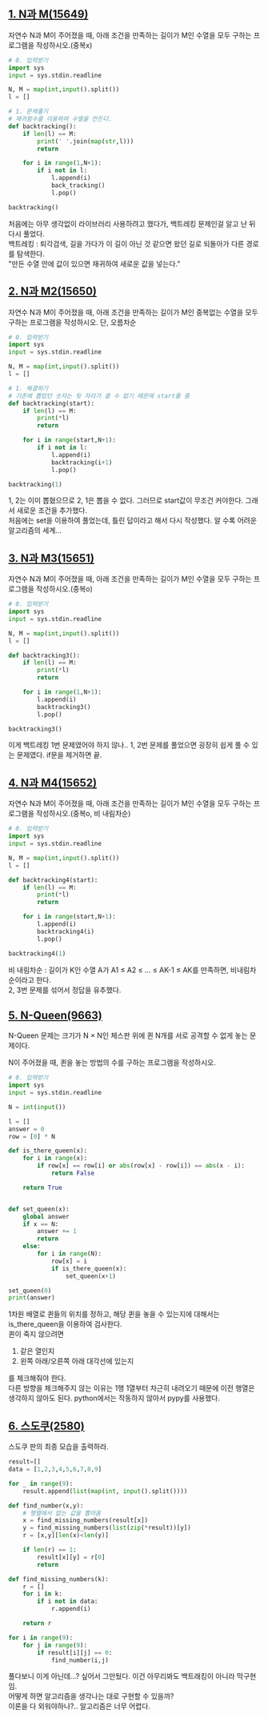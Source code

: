 ## [1. N과 M(15649)](https://www.acmicpc.net/problem/15649)

자연수 N과 M이 주어졌을 때, 아래 조건을 만족하는 길이가 M인 수열을 모두 구하는 프로그램을 작성하시오.(중복x)

```python
# 0. 입력받기
import sys
input = sys.stdin.readline

N, M = map(int,input().split())
l = []

# 1. 문제풀기
# 재귀함수를 이용하여 수열을 만든다.
def backtracking():
    if len(l) == M:
        print(' '.join(map(str,l)))
        return

    for i in range(1,N+1):
        if i not in l:
            l.append(i)
            back_tracking()
            l.pop()

backtracking()
```

처음에는 아무 생각없이 라이브러리 사용하려고 했다가, 백트레킹 문제인걸 알고 난 뒤 다시 풀었다.  
백트레킹 : 퇴각검색, 길을 가다가 이 길이 아닌 것 같으면 왔던 길로 되돌아가 다른 경로를 탐색한다.  
"만든 수열 안에 값이 있으면 재귀하여 새로운 값을 넣는다."

## [2. N과 M2(15650)](https://www.acmicpc.net/problem/15650)

자연수 N과 M이 주어졌을 때, 아래 조건을 만족하는 길이가 M인 중복없는 수열을 모두 구하는 프로그램을 작성하시오. 단, 오름차순

```python
# 0. 입력받기
import sys
input = sys.stdin.readline

N, M = map(int,input().split())
l = []

# 1. 해결하기
# 기존에 뽑았던 숫자는 뒷 자리가 클 수 없기 때문에 start를 줌
def backtracking(start):
    if len(l) == M:
        print(*l)
        return

    for i in range(start,N+1):
        if i not in l:
            l.append(i)
            backtracking(i+1)
            l.pop()

backtracking(1)
```

1, 2는 이미 뽑혔으므로 2, 1은 뽑을 수 없다. 그러므로 start값이 무조건 커야한다. 그래서 새로운 조건을 추가했다.  
처음에는 set을 이용하여 풀었는데, 틀린 답이라고 해서 다시 작성했다. 알 수록 어려운 알고리즘의 세계...

## [3. N과 M3(15651)](https://www.acmicpc.net/problem/15651)

자연수 N과 M이 주어졌을 때, 아래 조건을 만족하는 길이가 M인 수열을 모두 구하는 프로그램을 작성하시오.(중복o)

```python
# 0. 입력받기
import sys
input = sys.stdin.readline

N, M = map(int,input().split())
l = []

def backtracking3():
    if len(l) == M:
        print(*l)
        return

    for i in range(1,N+1):
        l.append(i)
        backtracking3()
        l.pop()

backtracking3()
```

이게 백트레킹 1번 문제였어야 하지 않나.. 1, 2번 문제를 풀었으면 굉장히 쉽게 풀 수 있는 문제였다. if문을 제거하면 끝.

## [4. N과 M4(15652)](https://www.acmicpc.net/problem/15652)

자연수 N과 M이 주어졌을 때, 아래 조건을 만족하는 길이가 M인 수열을 모두 구하는 프로그램을 작성하시오.(중복o, 비 내림차순)

```python
# 0. 입력받기
import sys
input = sys.stdin.readline

N, M = map(int,input().split())
l = []

def backtracking4(start):
    if len(l) == M:
        print(*l)
        return

    for i in range(start,N+1):
        l.append(i)
        backtracking4(i)
        l.pop()

backtracking4(1)
```

비 내림차순 : 길이가 K인 수열 A가 A1 ≤ A2 ≤ ... ≤ AK-1 ≤ AK를 만족하면, 비내림차순이라고 한다.  
2, 3번 문제를 섞어서 정답을 유추했다.

## [5. N-Queen(9663)](https://www.acmicpc.net/problem/9663)

N-Queen 문제는 크기가 N × N인 체스판 위에 퀸 N개를 서로 공격할 수 없게 놓는 문제이다.

N이 주어졌을 때, 퀸을 놓는 방법의 수를 구하는 프로그램을 작성하시오.

```python
# 0. 입력받기
import sys
input = sys.stdin.readline

N = int(input())

l = []
answer = 0
row = [0] * N

def is_there_queen(x):
    for i in range(x):
        if row[x] == row[i] or abs(row[x] - row[i]) == abs(x - i):
            return False

    return True


def set_queen(x):
    global answer
    if x == N:
        answer += 1
        return
    else:
        for i in range(N):
            row[x] = i
            if is_there_queen(x):
                set_queen(x+1)

set_queen(0)
print(answer)
```

1차원 배열로 퀸들의 위치를 정하고, 해당 퀸을 놓을 수 있는지에 대해서는 is_there_queen을 이용하여 검사한다.  
퀸이 죽지 않으려면

1. 같은 열인지
2. 왼쪽 아래/오른쪽 아래 대각선에 있는지

를 체크해줘야 한다.  
다른 방향을 체크해주지 않는 이유는 1행 1열부터 차근히 내려오기 때문에 이전 행열은 생각하지 않아도 된다.
python에서는 작동하지 않아서 pypy를 사용했다.

## [6. 스도쿠(2580)](https://www.acmicpc.net/problem/2580)

스도쿠 판의 최종 모습을 출력하라.

```python
result=[]
data = [1,2,3,4,5,6,7,8,9]

for _ in range(9):
    result.append(list(map(int, input().split())))

def find_number(x,y):
    # 행열에서 없는 값을 뽑아옴
    x = find_missing_numbers(result[x])
    y = find_missing_numbers(list(zip(*result))[y])
    r = [x,y][len(x)<len(y)]

    if len(r) == 1:
        result[x][y] = r[0]
        return

def find_missing_numbers(k):
    r = []
    for i in k:
        if i not in data:
            r.append(i)

    return r

for i in range(9):
    for j in range(9):
        if result[i][j] == 0:
            find_number(i,j)
```

풀다보니 이게 아닌데...? 싶어서 그만뒀다. 이건 아무리봐도 백트래킹이 아니라 막구현임.  
어떻게 하면 알고리즘을 생각나는 대로 구현할 수 있을까?  
이론을 다 외워야하나?.. 알고리즘은 너무 어렵다.
